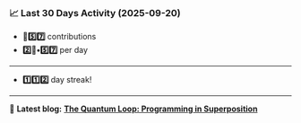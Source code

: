 <!--START_STATS-->
### 📈 Last 30 Days Activity (2025-09-20)  
- **🎱5️⃣7️⃣** contributions  
- **2️⃣🎱•5️⃣7️⃣** per day
---
- **1️⃣1️⃣2️⃣** day streak!
---
📝 **Latest blog:** [**The Quantum Loop: Programming in Superposition**](https://andriak.com/blog/quantum-loop)
<!--END_STATS-->

